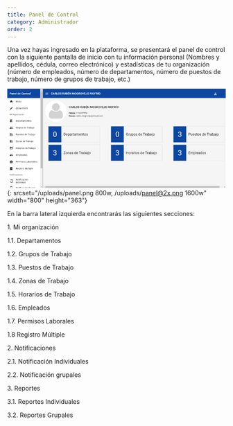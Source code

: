 ```yaml
---
title: Panel de Control
category: Administrador
order: 2
---
```


Una vez hayas ingresado en la plataforma, se presentar&aacute; el panel de control con la siguiente pantalla de inicio con tu informaci&oacute;n personal (Nombres y apellidos, cédula, correo electr&oacute;nico) y estad&iacute;sticas de tu organizaci&oacute;n (n&uacute;mero de empleados, n&uacute;mero de departamentos, n&uacute;mero de puestos de trabajo, n&uacute;mero de grupos de trabajo, etc.)

![](/uploads/panel.png){: srcset="/uploads/panel.png 800w, /uploads/panel@2x.png 1600w" width="800" height="363"}

En la barra lateral izquierda encontrar&aacute;s las siguientes secciones:

1\. Mi organizaci&oacute;n

1\.1. Departamentos

1\.2. Grupos de Trabajo

1\.3. Puestos de Trabajo

1\.4. Zonas de Trabajo

1\.5. Horarios de Trabajo

1\.6. Empleados

1\.7. Permisos Laborales

1\.8 Registro M&uacute;ltiple

2\. Notificaciones

2\.1. Notificaci&oacute;n Individuales

2\.2. Notificaci&oacute;n grupales

3\. Reportes

3\.1. Reportes Individuales

3\.2. Reportes Grupales